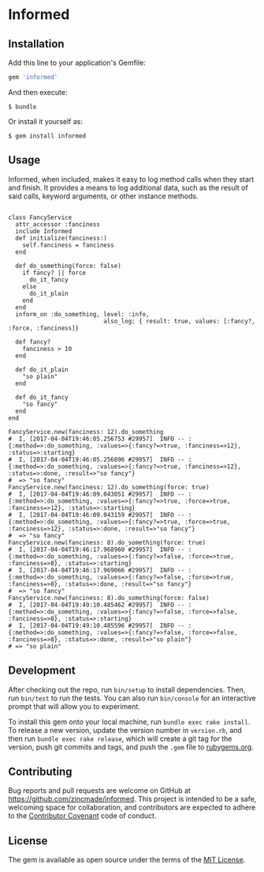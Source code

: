 # Informed

## Installation

Add this line to your application's Gemfile:

```ruby
gem 'informed'
```

And then execute:

    $ bundle

Or install it yourself as:

    $ gem install informed

## Usage

Informed, when included, makes it easy to log method calls when they start and
finish. It provides a means to log additional data, such as the result of said
calls, keyword arguments, or other instance methods.

```

class FancyService
  attr_accessor :fanciness
  include Informed
  def initialize(fanciness:)
    self.fanciness = fanciness
  end

  def do_something(force: false)
    if fancy? || force
      do_it_fancy
    else
      do_it_plain
    end
  end
  inform_on :do_something, level: :info,
                           also_log: { result: true, values: [:fancy?, :force, :fanciness]}

  def fancy?
    fanciness > 10
  end

  def do_it_plain
    "so plain"
  end

  def do_it_fancy
    "so fancy"
  end
end

FancyService.new(fanciness: 12).do_something
#  I, [2017-04-04T19:46:05.256753 #29957]  INFO -- : {:method=>:do_something, :values=>{:fancy?=>true, :fanciness=>12}, :status=>:starting}
#  I, [2017-04-04T19:46:05.256896 #29957]  INFO -- : {:method=>:do_something, :values=>{:fancy?=>true, :fanciness=>12}, :status=>:done, :result=>"so fancy"}
#  => "so fancy"
FancyService.new(fanciness: 12).do_something(force: true)
#  I, [2017-04-04T19:46:09.043051 #29957]  INFO -- : {:method=>:do_something, :values=>{:fancy?=>true, :force=>true, :fanciness=>12}, :status=>:starting}
#  I, [2017-04-04T19:46:09.043159 #29957]  INFO -- : {:method=>:do_something, :values=>{:fancy?=>true, :force=>true, :fanciness=>12}, :status=>:done, :result=>"so fancy"}
#  => "so fancy"
FancyService.new(fanciness: 8).do_something(force: true)
#  I, [2017-04-04T19:46:17.968960 #29957]  INFO -- : {:method=>:do_something, :values=>{:fancy?=>false, :force=>true, :fanciness=>8}, :status=>:starting}
#  I, [2017-04-04T19:46:17.969066 #29957]  INFO -- : {:method=>:do_something, :values=>{:fancy?=>false, :force=>true, :fanciness=>8}, :status=>:done, :result=>"so fancy"}
#  => "so fancy"
FancyService.new(fanciness: 8).do_something(force: false)
#  I, [2017-04-04T19:49:10.485462 #29957]  INFO -- : {:method=>:do_something, :values=>{:fancy?=>false, :force=>false, :fanciness=>8}, :status=>:starting}
#  I, [2017-04-04T19:49:10.485596 #29957]  INFO -- : {:method=>:do_something, :values=>{:fancy?=>false, :force=>false, :fanciness=>8}, :status=>:done, :result=>"so plain"}
# => "so plain"
```

## Development

After checking out the repo, run `bin/setup` to install dependencies. Then, run
`bin/test` to run the tests. You can also run `bin/console` for an interactive
prompt that will allow you to experiment.

To install this gem onto your local machine, run `bundle exec rake install`. To
release a new version, update the version number in `version.rb`, and then run
`bundle exec rake release`, which will create a git tag for the version, push
git commits and tags, and push the `.gem` file to
[rubygems.org](https://rubygems.org).

## Contributing

Bug reports and pull requests are welcome on GitHub at
https://github.com/zincmade/informed. This project is intended to be a safe,
welcoming space for collaboration, and contributors are expected to adhere to
the [Contributor Covenant](http://contributor-covenant.org) code of conduct.


## License

The gem is available as open source under the terms of the [MIT
License](http://opensource.org/licenses/MIT).

